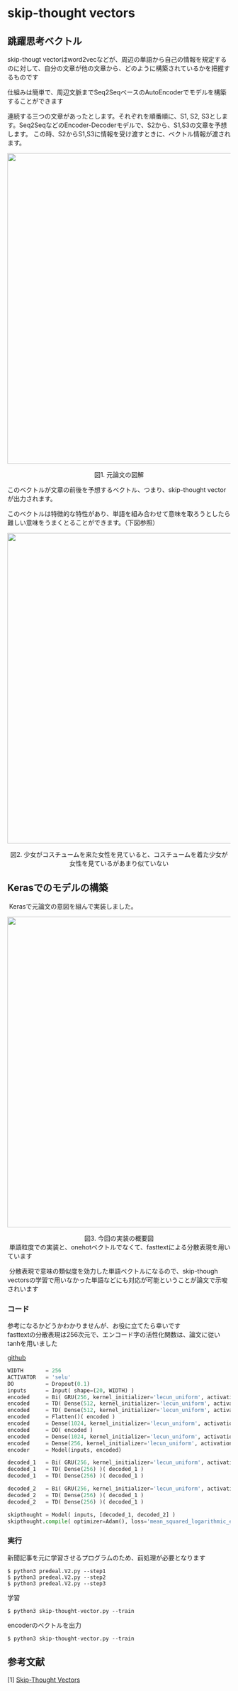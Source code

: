 # skip-thought vectors

## 跳躍思考ベクトル
 skip-thougt vectorはword2vecなどが、周辺の単語から自己の情報を規定するのに対して、自分の文章が他の文章から、どのように構築されているかを把握するものです  
 
 仕組みは簡単で、周辺文脈までSeq2SeqベースのAutoEncoderでモデルを構築することができます  
 
 連続する三つの文章があったとします。それぞれを順番順に、S1, S2, S3とします。Seq2SeqなどのEncoder-Decoderモデルで、S2から、S1,S3の文章を予想します。
 この時、S2からS1,S3に情報を受け渡すときに、ベクトル情報が渡されます。  
 
 <p align="center">
   <img width="700px" src="https://user-images.githubusercontent.com/4949982/27987989-75c479a2-6452-11e7-9f08-4c827f9909a3.png">
 </p>
 <div align="center"> 図1. 元論文の図解 </div>
 
 このベクトルが文章の前後を予想するベクトル、つまり、skip-thought vectorが出力されます。
 
 このベクトルは特徴的な特性があり、単語を組み合わせて意味を取ろうとしたら難しい意味をうまくとることができます。（下図参照）
  <p align="center">
   <img width="700px" src="https://user-images.githubusercontent.com/4949982/27988042-b40cdaf0-6453-11e7-82fd-90fd7096a70a.png">
 </p>
 <div align="center"> 図2. 少女がコスチュームを来た女性を見ていると、コスチュームを着た少女が女性を見ているがあまり似ていない</div>
 
 ## Kerasでのモデルの構築
  Kerasで元論文の意図を組んで実装しました。  
  
<p align="center">
  <img width="700px" src="https://user-images.githubusercontent.com/4949982/27987905-dbc9f3a0-6450-11e7-8c17-2866ff8ade9e.png">
</p>
<div align="center"> 図3. 今回の実装の概要図 </div>
  単語粒度での実装と、onehotベクトルでなくて、fasttextによる分散表現を用いています  
  
  分散表現で意味の類似度を効力した単語ベクトルになるので、skip-though vectorsの学習で用いなかった単語などにも対応が可能ということが論文で示唆されいます    
  
### コード
参考になるかどうかわかりませんが、お役に立てたら幸いです  
fasttextの分散表現は256次元で、エンコード字の活性化関数は、論文に従いtanhを用いました  

[github](https://github.com/GINK03/keras-skip-though-vector)
```python
WIDTH       = 256
ACTIVATOR   = 'selu'
DO          = Dropout(0.1)
inputs      = Input( shape=(20, WIDTH) ) 
encoded     = Bi( GRU(256, kernel_initializer='lecun_uniform', activation=ACTIVATOR, return_sequences=True) )(inputs)
encoded     = TD( Dense(512, kernel_initializer='lecun_uniform', activation=ACTIVATOR) )( encoded )
encoded     = TD( Dense(512, kernel_initializer='lecun_uniform', activation=ACTIVATOR) )( encoded )
encoded     = Flatten()( encoded )
encoded     = Dense(1024, kernel_initializer='lecun_uniform', activation=ACTIVATOR)( encoded )
encoded     = DO( encoded )
encoded     = Dense(1024, kernel_initializer='lecun_uniform', activation=ACTIVATOR)( encoded )
encoded     = Dense(256, kernel_initializer='lecun_uniform', activation='tanh')( encoded )
encoder     = Model(inputs, encoded)

decoded_1   = Bi( GRU(256, kernel_initializer='lecun_uniform', activation=ACTIVATOR, return_sequences=True) )( RepeatVector(20)( encoded ) )
decoded_1   = TD( Dense(256) )( decoded_1 )
decoded_1   = TD( Dense(256) )( decoded_1 )

decoded_2   = Bi( GRU(256, kernel_initializer='lecun_uniform', activation=ACTIVATOR, return_sequences=True) )( RepeatVector(20)( encoded ) )
decoded_2   = TD( Dense(256) )( decoded_1 )
decoded_2   = TD( Dense(256) )( decoded_1 )

skipthought = Model( inputs, [decoded_1, decoded_2] )
skipthought.compile( optimizer=Adam(), loss='mean_squared_logarithmic_error' )
```

### 実行

新聞記事を元に学習させるプログラムのため、前処理が必要となります  
```console
$ python3 predeal.V2.py --step1
$ python3 predeal.V2.py --step2
$ python3 predeal.V2.py --step3
```
学習
```console
$ python3 skip-thought-vector.py --train
```
encoderのベクトルを出力
```console
$ python3 skip-thought-vector.py --train
```

## 参考文献
[1] [Skip-Thought Vectors](http://llcao.net/cu-deeplearning17/pp/class12_SkipThought.pdf)
 

